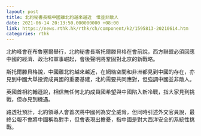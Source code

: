 ```yaml
---
layout: post
title: 北約秘書長稱中國離北約越來越近　惟並非敵人
date: 2021-06-14 20:13:50.000000000 +08:00
link: https://news.rthk.hk/rthk/ch/component/k2/1595813-20210614.htm
categories: rthk
---
```


北約峰會在布魯塞爾舉行，北約秘書長斯托爾滕貝格在會前說，西方聯盟必須回應中國的經濟、政治和軍事崛起，會後聲明將鞏固對北京的新戰略。

斯托爾滕貝格說，中國離北約越來越近，在網絡空間和非洲都見到中國的存在，亦見到中國大舉投資成員國的重要基建，北約需要共同應對，但強調中國並非敵人。

英國首相約翰遜說，相信無任何北約成員國希望與中國陷入新冷戰，指大家見到挑戰，但亦見到機遇。

路透社預計，北約領導人會首次將中國列為安全威脅，但同時引述外交官員說，最終公報不會將中國稱為對手，但會表現出擔憂，指中國是對大西洋安全的系統性挑戰。
